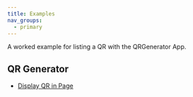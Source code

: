 ```yaml
---
title: Examples
nav_groups:
  - primary
---
```


A worked example for listing a QR with the QRGenerator App.


## QR Generator

- [Display QR in Page](/addons/qr/examples/qr)



